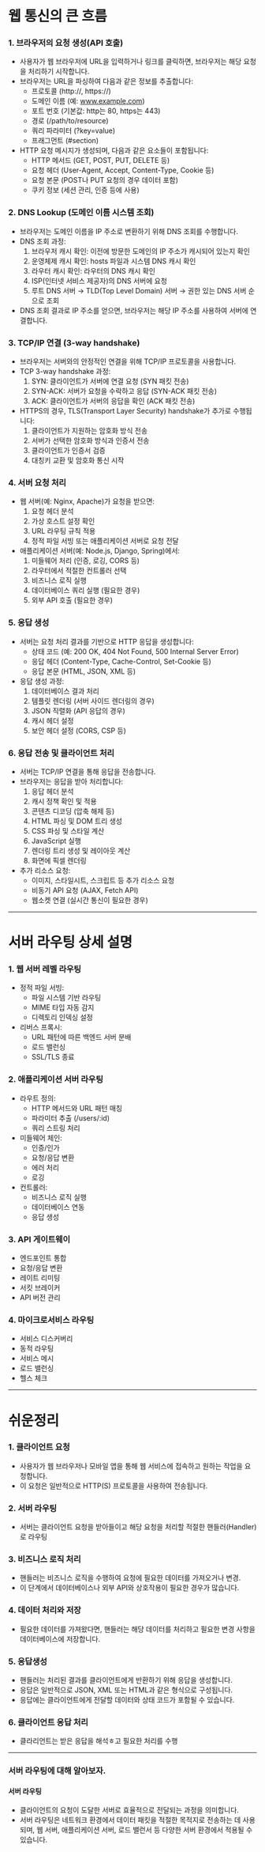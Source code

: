 # 웹 통신의 큰 흐름

### 1. 브라우저의 요청 생성(API 호출)
- 사용자가 웹 브라우저에 URL을 입력하거나 링크를 클릭하면, 브라우저는 해당 요청을 처리하기 시작합니다.
- 브라우저는 URL을 파싱하여 다음과 같은 정보를 추출합니다:
  - 프로토콜 (http://, https://)
  - 도메인 이름 (예: www.example.com)
  - 포트 번호 (기본값: http는 80, https는 443)
  - 경로 (/path/to/resource)
  - 쿼리 파라미터 (?key=value)
  - 프래그먼트 (#section)
- HTTP 요청 메시지가 생성되며, 다음과 같은 요소들이 포함됩니다:
  - HTTP 메서드 (GET, POST, PUT, DELETE 등)
  - 요청 헤더 (User-Agent, Accept, Content-Type, Cookie 등)
  - 요청 본문 (POST나 PUT 요청의 경우 데이터 포함)
  - 쿠키 정보 (세션 관리, 인증 등에 사용)

### 2. DNS Lookup (도메인 이름 시스템 조회)
- 브라우저는 도메인 이름을 IP 주소로 변환하기 위해 DNS 조회를 수행합니다.
- DNS 조회 과정:
  1. 브라우저 캐시 확인: 이전에 방문한 도메인의 IP 주소가 캐시되어 있는지 확인
  2. 운영체제 캐시 확인: hosts 파일과 시스템 DNS 캐시 확인
  3. 라우터 캐시 확인: 라우터의 DNS 캐시 확인
  4. ISP(인터넷 서비스 제공자)의 DNS 서버에 요청
  5. 루트 DNS 서버 → TLD(Top Level Domain) 서버 → 권한 있는 DNS 서버 순으로 조회
- DNS 조회 결과로 IP 주소를 얻으면, 브라우저는 해당 IP 주소를 사용하여 서버에 연결합니다.

### 3. TCP/IP 연결 (3-way handshake)
- 브라우저는 서버와의 안정적인 연결을 위해 TCP/IP 프로토콜을 사용합니다.
- TCP 3-way handshake 과정:
  1. SYN: 클라이언트가 서버에 연결 요청 (SYN 패킷 전송)
  2. SYN-ACK: 서버가 요청을 수락하고 응답 (SYN-ACK 패킷 전송)
  3. ACK: 클라이언트가 서버의 응답을 확인 (ACK 패킷 전송)
- HTTPS의 경우, TLS(Transport Layer Security) handshake가 추가로 수행됩니다:
  1. 클라이언트가 지원하는 암호화 방식 전송
  2. 서버가 선택한 암호화 방식과 인증서 전송
  3. 클라이언트가 인증서 검증
  4. 대칭키 교환 및 암호화 통신 시작

### 4. 서버 요청 처리
- 웹 서버(예: Nginx, Apache)가 요청을 받으면:
  1. 요청 헤더 분석
  2. 가상 호스트 설정 확인
  3. URL 라우팅 규칙 적용
  4. 정적 파일 서빙 또는 애플리케이션 서버로 요청 전달
- 애플리케이션 서버(예: Node.js, Django, Spring)에서:
  1. 미들웨어 처리 (인증, 로깅, CORS 등)
  2. 라우터에서 적절한 컨트롤러 선택
  3. 비즈니스 로직 실행
  4. 데이터베이스 쿼리 실행 (필요한 경우)
  5. 외부 API 호출 (필요한 경우)

### 5. 응답 생성
- 서버는 요청 처리 결과를 기반으로 HTTP 응답을 생성합니다:
  - 상태 코드 (예: 200 OK, 404 Not Found, 500 Internal Server Error)
  - 응답 헤더 (Content-Type, Cache-Control, Set-Cookie 등)
  - 응답 본문 (HTML, JSON, XML 등)
- 응답 생성 과정:
  1. 데이터베이스 결과 처리
  2. 템플릿 렌더링 (서버 사이드 렌더링의 경우)
  3. JSON 직렬화 (API 응답의 경우)
  4. 캐시 헤더 설정
  5. 보안 헤더 설정 (CORS, CSP 등)

### 6. 응답 전송 및 클라이언트 처리
- 서버는 TCP/IP 연결을 통해 응답을 전송합니다.
- 브라우저는 응답을 받아 처리합니다:
  1. 응답 헤더 분석
  2. 캐시 정책 확인 및 적용
  3. 콘텐츠 디코딩 (압축 해제 등)
  4. HTML 파싱 및 DOM 트리 생성
  5. CSS 파싱 및 스타일 계산
  6. JavaScript 실행
  7. 렌더링 트리 생성 및 레이아웃 계산
  8. 화면에 픽셀 렌더링
- 추가 리소스 요청:
  - 이미지, 스타일시트, 스크립트 등 추가 리소스 요청
  - 비동기 API 요청 (AJAX, Fetch API)
  - 웹소켓 연결 (실시간 통신이 필요한 경우)

---

# 서버 라우팅 상세 설명

### 1. 웹 서버 레벨 라우팅
- 정적 파일 서빙:
  - 파일 시스템 기반 라우팅
  - MIME 타입 자동 감지
  - 디렉토리 인덱싱 설정
- 리버스 프록시:
  - URL 패턴에 따른 백엔드 서버 분배
  - 로드 밸런싱
  - SSL/TLS 종료

### 2. 애플리케이션 서버 라우팅
- 라우트 정의:
  - HTTP 메서드와 URL 패턴 매칭
  - 파라미터 추출 (/users/:id)
  - 쿼리 스트링 처리
- 미들웨어 체인:
  - 인증/인가
  - 요청/응답 변환
  - 에러 처리
  - 로깅
- 컨트롤러:
  - 비즈니스 로직 실행
  - 데이터베이스 연동
  - 응답 생성

### 3. API 게이트웨이
- 엔드포인트 통합
- 요청/응답 변환
- 레이트 리미팅
- 서킷 브레이커
- API 버전 관리

### 4. 마이크로서비스 라우팅
- 서비스 디스커버리
- 동적 라우팅
- 서비스 메시
- 로드 밸런싱
- 헬스 체크

---

# 쉬운정리

### 1. 클라이언트 요청
- 사용자가 웹 브라우저나 모바일 앱을 통해 웹 서비스에 접속하고 원하는 작업을 요청합니다.
- 이 요청은 일반적으로 HTTP(S) 프로토콜을 사용하여 전송됩니다.

### 2. 서버 라우팅
- 서버는 클라이언트 요청을 받아들이고 해당 요청을 처리할 적절한 핸들러(Handler)로 라우팅

### 3. 비즈니스 로직 처리
- 핸들러는 비즈니스 로직을 수행하여 요청에 필요한 데이터를 가져오거나 변경.
- 이 단계에서 데이터베이스나 외부 API와 상호작용이 필요한 경우가 많습니다.

### 4. 데이터 처리와 저장
- 필요한 데이터를 가져왔다면, 핸들러는 해당 데이터를 처리하고 필요한 변경 사항을 데이터베이스에 저장합니다.

### 5. 응답생성
- 핸들러는 처리된 결과를 클라이언트에게 반환하기 위해 응답을 생성합니다.
- 응답은 일반적으로 JSON, XML 또는 HTML과 같은 형식으로 구성됩니다.
- 응답에는 클라이언트에게 전달할 데이터와 상태 코드가 포함될 수 있습니다.

### 6. 클라이언트 응답 처리
- 클라리언트는 받은 응답을 해석ㅎ고 필요한 처리를 수행




---

### 서버 라우팅에 대해 알아보자.


#### 서버 라우팅
- 클라이언트의 요청이 도달한 서버로 효율적으로 전달되는 과정을 의미합니다. 
- 서버 라우팅은 네트워크 환경에서 데이터 패킷을 적절한 목적지로 전송하는 데 사용되며, 웹 서버, 애플리케이션 서버, 로드 밸런서 등 다양한 서버 환경에서 적용될 수 있습니다.


